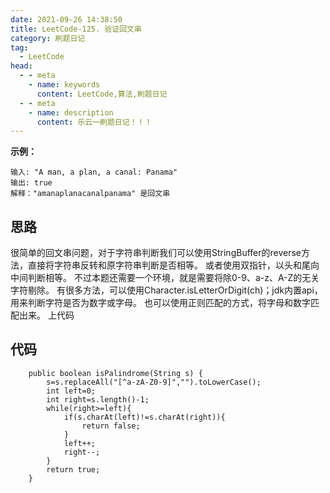 ```yaml
---
date: 2021-09-26 14:38:50
title: LeetCode-125. 验证回文串
category: 刷题日记
tag:
  - LeetCode
head:
  - - meta
    - name: keywords
      content: LeetCode,算法,刷题日记
  - - meta
    - name: description
      content: 乐云一刷题日记！！！
---
```

**示例：**
```
输入: "A man, a plan, a canal: Panama"
输出: true
解释："amanaplanacanalpanama" 是回文串
```
## 思路
很简单的回文串问题，对于字符串判断我们可以使用StringBuffer的reverse方法，直接将字符串反转和原字符串判断是否相等。
或者使用双指针，以头和尾向中间判断相等。
不过本题还需要一个环境，就是需要将除0-9、a-z、A-Z的无关字符剔除。
有很多方法，可以使用Character.isLetterOrDigit(ch)；jdk内置api，用来判断字符是否为数字或字母。
也可以使用正则匹配的方式，将字母和数字匹配出来。
上代码
## 代码
```
    public boolean isPalindrome(String s) {
        s=s.replaceAll("[^a-zA-Z0-9]","").toLowerCase();
        int left=0;
        int right=s.length()-1;
        while(right>=left){
            if(s.charAt(left)!=s.charAt(right)){
                return false;
            }
            left++;
            right--;
        }
        return true;
    }
```
